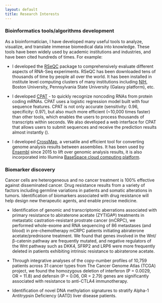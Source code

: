 ```yaml
---
layout: default
title: Research Interests
---
```


### Bioinformatics tools/algorithms development

As a bioinformatician, I have developed
many useful tools to analyze, visualize, and translate immense biomedical data into knowledge.
These tools have been widely used by academic institutions and industries, and have been
cited hundreds of times. For example:

- I developed the [RSeQC](http://rseqc.sourceforge.net) package
to comprehensively evaluate different aspects of RNA-Seq experiments. RSeQC has been
downloaded tens of thousands of time by people all over the world.  It has been installed
in institute level computing clusters of many institutions including [NIH](https://hpc.nih.gov/apps/rseqc.html),
Boston University, Pennsylvania State University (Galaxy platform), etc.

-  I developed [CPAT](http://lilab.research.bcm.edu/cpat) - to quickly recognize noncoding
RNAs from protein coding mRNAs. CPAT uses a logistic regression model built with four
sequence features. CPAT is not only accurate (sensitivity: 0.96, specificity: 0.97),
but also much more efficient (~10,000 times faster) than other tools, which enables the
users to process thousands of transcripts within seconds. We also developed a web interface
for CPAT that allows users to submit sequences and receive the prediction results almost
instantly ().

- I developed [CrossMap](http://crossmap.sourceforge.net/), a versatile and efficient
tool for converting genome analysis results between assemblies. It has been used by
[Ensembl](http://www.ensembl.org/) since 2015 to lift over genomic analysis results, it
is also incorporated into Illumina [BaseSpace cloud computing platform](https://basespace.illumina.com/home).
 

### Biomarker discovery

Cancer cells are heterogeneous and no cancer treatment is 100% effective against disseminated cancer.
Drug resistance results from a variety of factors including germline variations in patients and
somatic alterations in tumors. Identification of biomarkers associated with drug resistance
will help design new therapeutic agents, and enable precise medicine.

- Identification of genomic and transcriptomic aberrations associated with primary resistance
to abiraterone acetate (ZYTIGA®) treatments in metastatic castration-resistant prostrate cancer
(mCRPC), we performed whole-exome and RNA sequencing of 86 metastases (and blood) in pre-chemotherapy
mCRPC patients initiating abiraterone acetate/prednisone treatment. We found that genes involved
in the Wnt/β-catenin pathway are frequently mutated, and negative regulators of the Wnt pathway
such as DKK4, SFRP2 and LRP6 were more frequently deleted in patients exhibiting intrinsic resistance
to abiraterone acetate.

- Through integrative analyses of the copy-number profiles of 10,759 patients across 31
cancer types from The Cancer Genome Atlas (TCGA) project, we found the homozygous deletion
of interferon (P = 0.0029, OR = 11.8) and defensin (P = 0.06, OR = 2.79) genes are significantly
associated with resistance to anti-CTLA4 immunotherapy.

- Identification of novel DNA methylation signatures to stratify Alpha-1 Antitrypsin
Deficiency (AATD) liver disease patients. 